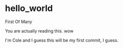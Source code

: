# hello_world
First Of Many

You are actually reading this. wow

I'm Cole and I guess this will be my first commit, I guess.
